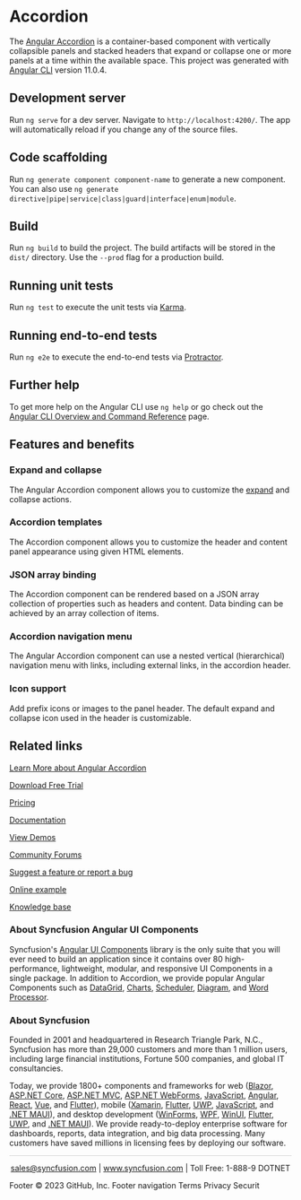 # Accordion

The [Angular Accordion](https://www.syncfusion.com/angular-components/angular-accordion?utm_source=github&utm_medium=listing&utm_campaign=angular-accordion-github-samples) is a container-based component with vertically collapsible panels and stacked headers that expand or collapse one or more panels at a time within the available space. This project was generated with [Angular CLI](https://github.com/angular/angular-cli) version 11.0.4.

## Development server

Run `ng serve` for a dev server. Navigate to `http://localhost:4200/`. The app will automatically reload if you change any of the source files.

## Code scaffolding

Run `ng generate component component-name` to generate a new component. You can also use `ng generate directive|pipe|service|class|guard|interface|enum|module`.

## Build

Run `ng build` to build the project. The build artifacts will be stored in the `dist/` directory. Use the `--prod` flag for a production build.

## Running unit tests

Run `ng test` to execute the unit tests via [Karma](https://karma-runner.github.io).

## Running end-to-end tests

Run `ng e2e` to execute the end-to-end tests via [Protractor](http://www.protractortest.org/).

## Further help

To get more help on the Angular CLI use `ng help` or go check out the [Angular CLI Overview and Command Reference](https://angular.io/cli) page.

## Features and benefits
### Expand and collapse

The Angular Accordion component allows you to customize the [expand](https://ej2.syncfusion.com/angular/documentation/accordion/expand-mode?utm_source=github&utm_medium=listing&utm_campaign=angular-accordion-github-samples) and collapse actions.

### Accordion templates

The Accordion component allows you to customize the header and content panel appearance using given HTML elements.

### JSON array binding

The Accordion component can be rendered based on a JSON array collection of properties such as headers and content. Data binding can be achieved by an array collection of items.

### Accordion navigation menu

The Angular Accordion component can use a nested vertical (hierarchical) navigation menu with links, including external links, in the accordion header.

### Icon support

Add prefix icons or images to the panel header. The default expand and collapse icon used in the header is customizable.

## Related links
[Learn More about Angular Accordion](https://www.syncfusion.com/angular-components/angular-accordion?utm_source=github&utm_medium=listing&utm_campaign=angular-accordion-github-samples)

[Download Free Trial](https://www.syncfusion.com/downloads/angular?utm_source=github&utm_medium=listing&utm_campaign=angular-accordion-github-samples)

[Pricing](https://www.syncfusion.com/sales/teamlicense?utm_source=github&utm_medium=listing&utm_campaign=angular-accordion-github-samples)

[Documentation](https://ej2.syncfusion.com/angular/documentation/accordion/getting-started?utm_source=github&utm_medium=listing&utm_campaign=angular-accordion-github-samples)

[View Demos](https://github.com/SyncfusionExamples/ej2-angular-11-accordion?utm_source=github&utm_medium=listing&utm_campaign=angular-accordion-github-samples)

[Community Forums](https://www.syncfusion.com/forums/angular-js2?utm_source=github&utm_medium=listing&utm_campaign=angular-accordion-github-samples)

[Suggest a feature or report a bug](https://www.syncfusion.com/feedback/angular?utm_source=github&utm_medium=listing&utm_campaign=angular-accordion-github-samples)

[Online example](https://ej2.syncfusion.com/angular/demos/#/bootstrap5/accordion/default?utm_source=github&utm_medium=listing&utm_campaign=angular-accordion-github-samples)

[Knowledge base](https://support.syncfusion.com/kb/article/10873/how-to-get-started-easily-with-syncfusion-angular-11-accordion?utm_source=github&utm_medium=listing&utm_campaign=angular-accordion-github-samples)

### About Syncfusion Angular UI Components

Syncfusion's [Angular UI Components](https://www.syncfusion.com/angular-components?utm_source=github&utm_medium=listing&utm_campaign=angular-accordion-github-samples) library is the only suite that you will ever need to build an application since it contains over 80 high-performance, lightweight, modular, and responsive UI Components in a single package. In addition to Accordion, we provide popular Angular Components such as [DataGrid](https://www.syncfusion.com/angular-components/angular-grid?utm_source=github&utm_medium=listing&utm_campaign=angular-accordion-github-samples), [Charts](https://www.syncfusion.com/angular-components/angular-charts?utm_source=github&utm_medium=listing&utm_campaign=angular-accordion-github-samples), [Scheduler](https://www.syncfusion.com/angular-components/angular-scheduler?utm_source=github&utm_medium=listing&utm_campaign=angular-accordion-github-samples), [Diagram](https://www.syncfusion.com/angular-components/angular-diagram?utm_source=github&utm_medium=listing&utm_campaign=angular-accordion-github-samples), and [Word Processor](https://www.syncfusion.com/angular-components/angular-word-processor?utm_source=github&utm_medium=listing&utm_campaign=angular-accordion-github-samples).

### About Syncfusion

Founded in 2001 and headquartered in Research Triangle Park, N.C., Syncfusion has more than 29,000 customers and more than 1 million users, including large financial institutions, Fortune 500 companies, and global IT consultancies.

Today, we provide 1800+ components and frameworks for web ([Blazor](https://www.syncfusion.com/blazor-components?utm_source=github&utm_medium=listing&utm_campaign=angular-accordion-github-samples), [ASP.NET Core](https://www.syncfusion.com/aspnet-core-ui-controls?utm_source=github&utm_medium=listing&utm_campaign=angular-accordion-github-samples), [ASP.NET MVC](https://www.syncfusion.com/aspnet-mvc-ui-controls?utm_source=github&utm_medium=listing&utm_campaign=angular-accordion-github-samples), [ASP.NET WebForms](https://www.syncfusion.com/jquery/aspnet-webforms-ui-controls?utm_source=github&utm_medium=listing&utm_campaign=angular-accordion-github-samples), [JavaScript](https://www.syncfusion.com/javascript-ui-controls?utm_source=github&utm_medium=listing&utm_campaign=angular-accordion-github-samples), [Angular](https://www.syncfusion.com/angular-components?utm_source=github&utm_medium=listing&utm_campaign=angular-accordion-github-samples), [React](https://www.syncfusion.com/react-components?utm_source=github&utm_medium=listing&utm_campaign=angular-accordion-github-samples), [Vue](https://www.syncfusion.com/vue-components?utm_source=github&utm_medium=listing&utm_campaign=angular-accordion-github-samples), and [Flutter](https://www.syncfusion.com/flutter-widgets?utm_source=github&utm_medium=listing&utm_campaign=angular-accordion-github-samples)), mobile ([Xamarin](https://www.syncfusion.com/xamarin-ui-controls?utm_source=github&utm_medium=listing&utm_campaign=angular-accordion-github-samples), [Flutter](https://www.syncfusion.com/flutter-widgets?utm_source=github&utm_medium=listing&utm_campaign=angular-accordion-github-samples), [UWP](https://www.syncfusion.com/uwp-ui-controls?utm_source=github&utm_medium=listing&utm_campaign=angular-accordion-github-samples), [JavaScript](https://www.syncfusion.com/javascript-ui-controls?utm_source=github&utm_medium=listing&utm_campaign=angular-accordion-github-samples), and [.NET MAUI](https://www.syncfusion.com/maui-controls?utm_source=github&utm_medium=listing&utm_campaign=angular-accordion-github-samples)), and desktop development ([WinForms](https://www.syncfusion.com/winforms-ui-controls?utm_source=github&utm_medium=listing&utm_campaign=angular-accordion-github-samples), [WPF](https://www.syncfusion.com/wpf-controls?utm_source=github&utm_medium=listing&utm_campaign=angular-accordion-github-samples), [WinUI](https://www.syncfusion.com/winui-controls?utm_source=github&utm_medium=listing&utm_campaign=angular-accordion-github-samples), [Flutter](https://www.syncfusion.com/flutter-widgets?utm_source=github&utm_medium=listing&utm_campaign=angular-accordion-github-samples), [UWP](https://www.syncfusion.com/uwp-ui-controls?utm_source=github&utm_medium=listing&utm_campaign=angular-accordion-github-samples), and [.NET MAUI](https://www.syncfusion.com/maui-controls?utm_source=github&utm_medium=listing&utm_campaign=angular-accordion-github-samples)). We provide ready-to-deploy enterprise software for dashboards, reports, data integration, and big data processing. Many customers have saved millions in licensing fees by deploying our software.

<hr style="height:0.3px;border:none;color:lightgrey;background-color:lightgrey;" />

<p align="center">
<a href="mailto:sales@syncfusion.com?Subject=Syncfusion Angular Accordion - GitHub" target="_top">sales@syncfusion.com</a> | <a href="https://www.syncfusion.com?utm_source=github&utm_medium=listing&utm_campaign=angular-accordion-github-samples)">www.syncfusion.com</a> | Toll Free: 1-888-9 DOTNET <br>
</p>
Footer
© 2023 GitHub, Inc.
Footer navigation
Terms
Privacy
Securit